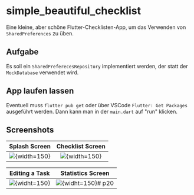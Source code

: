 # simple_beautiful_checklist

Eine kleine, aber schöne Flutter-Checklisten-App, um das Verwenden von `SharedPreferences` zu üben.

## Aufgabe

Es soll ein `SharedPreferecesRepository` implementiert werden, der statt der `MockDatabase` verwendet wird.

## App laufen lassen

Eventuell muss `flutter pub get` oder über VSCode `Flutter: Get Packages` ausgeführt werden.
Dann kann man in der `main.dart` auf "run" klicken.

## Screenshots

Splash Screen                  |  Checklist Screen
:--------------------------------:|:-------------------------:
![](screenshots/splash.png){width=150}  |  ![](screenshots/task_list.png){width=150}

Editing a Task           |  Statistics Screen
:--------------------------------:|:-------------------------:
![](screenshots/edit_task.png){widht=150}  |  ![](screenshots/task_stats.png){widht=150}# p20
